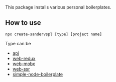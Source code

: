 This package installs various personal boilerplates.

## How to use
```
npx create-sandervspl [type] [project name]
```

Type can be
- [api](https://github.com/sandervspl/rest-api-server)
- [web-redux](https://github.com/sandervspl/ts-react-redux-boilerplate)
- [web-mobx](https://github.com/sandervspl/ts-react-mobx-boilerplate)
- [web-ssr](https://github.com/sandervspl/ts-react-redux-boilerplate-ssr)
- [simple-node-boilerplate](https://github.com/sandervspl/simple-node-boilerplate)
